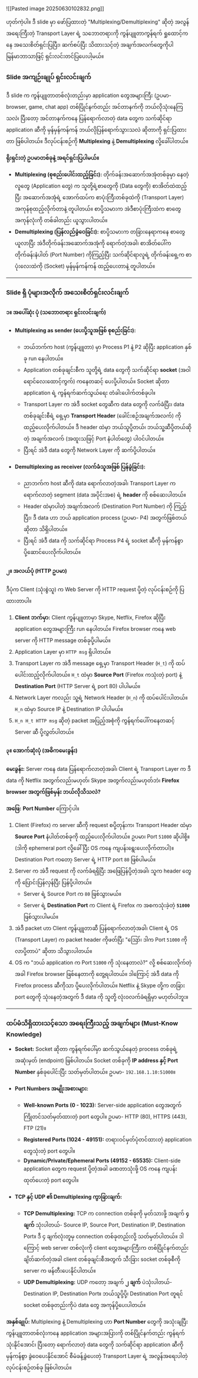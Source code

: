 ![[Pasted image 20250630102832.png]]

ဟုတ်ကဲ့ပါ။ ဒီ slide မှာ ဖော်ပြထားတဲ့ "Multiplexing/Demultiplexing" ဆိုတဲ့ အလွန်အရေးကြီးတဲ့ Transport Layer ရဲ့ သဘောတရားကို ကွန်ပျူတာကွန်ရက် ရှုထောင့်ကနေ အသေးစိတ်ရှင်းပြပြီး၊ ဆက်စပ်ပြီး သိထားသင့်တဲ့ အချက်အလက်တွေကိုပါ မြန်မာဘာသာဖြင့် ရှင်းလင်းတင်ပြပေးပါ့မယ်။

### **Slide အကျဉ်းချုပ် ရှင်းလင်းချက်**

ဒီ slide က ကွန်ပျူတာတစ်လုံးတည်းမှာ application တွေအများကြီး (ဥပမာ- browser, game, chat app) တစ်ပြိုင်နက်တည်း အင်တာနက်ကို ဘယ်လိုသုံးနေကြသလဲ၊ ပြီးတော့ အင်တာနက်ကနေ ပြန်ရောက်လာတဲ့ data တွေက သက်ဆိုင်ရာ application ဆီကို မှန်မှန်ကန်ကန် ဘယ်လိုပြန်ရောက်သွားသလဲ ဆိုတာကို ရှင်းပြထားတာ ဖြစ်ပါတယ်။ ဒီလုပ်ငန်းစဉ်ကို **Multiplexing** နဲ့ **Demultiplexing** လို့ခေါ်ပါတယ်။

**ရိုးရှင်းတဲ့ ဥပမာတစ်ခုနဲ့ အရင်ရှင်းပြပါမယ်။**

*   **Multiplexing (စုစည်းပေါင်းထည့်ခြင်း):** တိုက်ခန်းအဆောက်အအုံတစ်ခုမှာ နေတဲ့လူတွေ (Application တွေ) က သူတို့ရဲ့စာတွေကို (Data တွေကို) စာအိတ်ထဲထည့်ပြီး အဆောက်အအုံရဲ့ အောက်ထပ်က စာပုံးကြီးတစ်ခုထဲကို (Transport Layer) အကုန်စုထည့်လိုက်တာနဲ့ တူပါတယ်။ စာပို့သမားက အဲဒီစာပုံးကြီးထဲက စာတွေအကုန်လုံးကို တစ်ခါတည်း ယူသွားပါတယ်။
*   **Demultiplexing (ပြန်လည်ခွဲဝေခြင်း):** စာပို့သမားက တခြားနေရာကနေ စာတွေယူလာပြီး အဲဒီတိုက်ခန်းအဆောက်အအုံကို ရောက်တဲ့အခါ၊ စာအိတ်ပေါ်က တိုက်ခန်းနံပါတ် (Port Number) ကိုကြည့်ပြီး သက်ဆိုင်ရာလူရဲ့ တိုက်ခန်းရှေ့က စာပုံးလေးထဲကို (Socket) မှန်မှန်ကန်ကန် ထည့်ပေးတာနဲ့ တူပါတယ်။

---

### **Slide ရှိ ပုံများအလိုက် အသေးစိတ်ရှင်းလင်းချက်**

#### **၁။ အပေါ်ဆုံး ပုံ (သဘောတရား ရှင်းလင်းချက်)**

*   **Multiplexing as sender (ပေးပို့သူအဖြစ် စုစည်းခြင်း):**
    *   ဘယ်ဘက်က host (ကွန်ပျူတာ) မှာ Process P1 နဲ့ P2 ဆိုပြီး application နှစ်ခု run နေပါတယ်။
    *   Application တစ်ခုချင်းစီက သူတို့ရဲ့ data တွေကို သက်ဆိုင်ရာ **socket** (အဝါရောင်လေးထောင့်ကွက်) ကနေတဆင့် ပေးပို့ပါတယ်။ Socket ဆိုတာ application ရဲ့ ကွန်ရက်ဆက်သွယ်ရေး တံခါးပေါက်တစ်ခုပါ။
    *   Transport Layer က အဲဒီ socket တွေဆီက data တွေကို လက်ခံပြီး၊ data တစ်ခုချင်းစီရဲ့ ရှေ့မှာ **Transport Header** (ခေါင်းစဉ်အချက်အလက်) ကို ထည့်ပေးလိုက်ပါတယ်။ ဒီ header ထဲမှာ ဘယ်သူပို့တယ်၊ ဘယ်သူ့ဆီပို့တယ်ဆိုတဲ့ အချက်အလက် (အထူးသဖြင့် Port နံပါတ်တွေ) ပါဝင်ပါတယ်။
    *   ပြီးရင် အဲဒီ data တွေကို Network Layer ကို ဆက်ပို့ပါတယ်။

*   **Demultiplexing as receiver (လက်ခံသူအဖြစ် ပြန်ခွဲခြင်း):**
    *   ညာဘက်က host ဆီကို data ရောက်လာတဲ့အခါ၊ Transport Layer က ရောက်လာတဲ့ segment (data အပိုင်းအစ) ရဲ့ **header** ကို စစ်ဆေးပါတယ်။
    *   Header ထဲမှာပါတဲ့ အချက်အလက် (Destination Port Number) ကို ကြည့်ပြီး၊ ဒီ data ဟာ ဘယ် application process (ဥပမာ- P4) အတွက်ဖြစ်တယ်ဆိုတာ သိရှိပါတယ်။
    *   ပြီးရင် အဲဒီ data ကို သက်ဆိုင်ရာ Process P4 ရဲ့ socket ဆီကို မှန်ကန်စွာ ပို့ဆောင်ပေးလိုက်ပါတယ်။

#### **၂။ အလယ်ပုံ (HTTP ဥပမာ)**

ဒီပုံက Client (သုံးစွဲသူ) က Web Server ကို HTTP request ပို့တဲ့ လုပ်ငန်းစဉ်ကို ပြထားတာပါ။

1.  **Client ဘက်မှာ:** Client ကွန်ပျူတာမှာ Skype, Netflix, Firefox ဆိုပြီး application တွေအများကြီး run နေပါတယ်။ Firefox browser ကနေ web server ကို HTTP message တစ်ခုပို့ပါမယ်။
2.  Application Layer မှာ `HTTP msg` ရှိပါတယ်။
3.  Transport Layer က အဲဒီ message ရှေ့မှာ Transport Header (`H_t`) ကို ထပ်ပေါင်းထည့်လိုက်ပါတယ်။ `H_t` ထဲမှာ **Source Port** (Firefox ကသုံးတဲ့ port) နဲ့ **Destination Port** (HTTP Server ရဲ့ port 80) ပါပါမယ်။
4.  Network Layer ကလည်း သူ့ရဲ့ Network Header (`H_n`) ကို ထပ်ပေါင်းပါတယ်။ `H_n` ထဲမှာ Source IP နဲ့ Destination IP ပါပါမယ်။
5.  `H_n H_t HTTP msg` ဆိုတဲ့ packet အပြည့်အစုံကို ကွန်ရက်ပေါ်ကနေတဆင့် Server ဆီ ပို့လွှတ်ပါတယ်။

#### **၃။ အောက်ဆုံးပုံ (အဓိကမေးခွန်း)**

**မေးခွန်း:** Server ကနေ data ပြန်ရောက်လာတဲ့အခါ၊ Client ရဲ့ Transport Layer က ဒီ data ကို Netflix အတွက်လည်းမဟုတ်၊ Skype အတွက်လည်းမဟုတ်ဘဲ၊ **Firefox browser အတွက်ဖြစ်မှန်း ဘယ်လိုသိသလဲ?**

**အဖြေ:** **Port Number** ကြောင့်ပါ။

1.  Client (Firefox) က server ဆီကို request စပို့တုန်းက၊ Transport Header ထဲမှာ **Source Port** နံပါတ်တစ်ခုကို ထည့်ပေးလိုက်ပါတယ်။ ဥပမာ၊ Port `51000` ဆိုပါစို့။ (ဒါကို ephemeral port လို့ခေါ်ပြီး OS ကနေ ကျပန်းရွေးပေးလိုက်တာပါ)။ Destination Port ကတော့ Server ရဲ့ HTTP port `80` ဖြစ်ပါမယ်။
2.  Server က အဲဒီ request ကို လက်ခံရရှိပြီး အဖြေပြန်ပို့တဲ့အခါ၊ သူက header တွေကို ပြောင်းပြန်လှန်ပြီး ပြန်ပို့ပါတယ်။
    *   Server ရဲ့ Source Port က `80` ဖြစ်သွားမယ်။
    *   Server ရဲ့ **Destination Port** က Client ရဲ့ Firefox က အစကသုံးခဲ့တဲ့ **`51000`** ဖြစ်သွားပါမယ်။
3.  အဲဒီ packet ဟာ Client ကွန်ပျူတာဆီ ပြန်ရောက်လာတဲ့အခါ၊ Client ရဲ့ OS (Transport Layer) က packet header ကိုဖတ်ပြီး "ဪ၊ ဒါက Port `51000` ကို လာပို့တာပဲ" ဆိုတာ သိသွားပါတယ်။
4.  OS က "ဘယ် application က Port `51000` ကို သုံးနေတာလဲ?" လို့ စစ်ဆေးလိုက်တဲ့အခါ Firefox browser ဖြစ်နေတာကို တွေ့ရပါတယ်။ ဒါကြောင့် အဲဒီ data ကို Firefox process ဆီကိုသာ ပို့ပေးလိုက်ပါတယ်။ Netflix နဲ့ Skype တို့က တခြား port တွေကို သုံးနေတဲ့အတွက် ဒီ data ကို သူတို့ လုံးဝလက်ခံရရှိမှာ မဟုတ်ပါဘူး။

---

### **ထပ်မံသိရှိထားသင့်သော အရေးကြီးသည့် အချက်များ (Must-Know Knowledge)**

*   **Socket:** Socket ဆိုတာ ကွန်ရက်ပေါ်မှာ ဆက်သွယ်နေတဲ့ process တစ်ခုရဲ့ အဆုံးမှတ် (endpoint) ဖြစ်ပါတယ်။ Socket တစ်ခုကို **IP address နှင့် Port Number** နှစ်ခုပေါင်းပြီး သတ်မှတ်ပါတယ်။ ဥပမာ- `192.168.1.10:51000`။

*   **Port Numbers အမျိုးအစားများ:**
    *   **Well-known Ports (0 - 1023):** Server-side application တွေအတွက် ကြိုတင်သတ်မှတ်ထားတဲ့ port တွေပါ။ ဥပမာ- HTTP (80), HTTPS (443), FTP (21)။
    *   **Registered Ports (1024 - 49151):** တရားဝင်မှတ်ပုံတင်ထားတဲ့ application တွေသုံးတဲ့ port တွေပါ။
    *   **Dynamic/Private/Ephemeral Ports (49152 - 65535):** Client-side application တွေက request ပို့တဲ့အခါ ခဏတာသုံးဖို့ OS ကနေ ကျပန်းထုတ်ပေးတဲ့ port တွေပါ။

*   **TCP နှင့် UDP ၏ Demultiplexing ကွာခြားချက်:**
    *   **TCP Demultiplexing:** TCP က connection တစ်ခုကို မှတ်သားဖို့ အချက် **၄ ချက်** သုံးပါတယ်- Source IP, Source Port, Destination IP, Destination Port။ ဒီ ၄ ချက်လုံးတူမှ connection တစ်ခုတည်းလို့ သတ်မှတ်ပါတယ်။ ဒါကြောင့် web server တစ်လုံးကို client တွေအများကြီးက တစ်ပြိုင်နက်တည်း ချိတ်ဆက်တဲ့အခါ client တစ်ခုချင်းစီအတွက် သီးခြား socket တစ်ခုစီကို server က ဖန်တီးပေးနိုင်ပါတယ်။
    *   **UDP Demultiplexing:** UDP ကတော့ အချက် **၂ ချက်** ပဲသုံးပါတယ်- Destination IP, Destination Port။ ဘယ်သူပို့ပို့၊ Destination Port တူရင် socket တစ်ခုတည်းကိုပဲ data တွေ အကုန်ပို့ပေးပါတယ်။

**အနှစ်ချုပ်:** Multiplexing နဲ့ Demultiplexing ဟာ **Port Number** တွေကို အသုံးချပြီး ကွန်ပျူတာတစ်လုံးကနေ application အများအပြားကို တစ်ပြိုင်နက်တည်း ကွန်ရက်သုံးနိုင်အောင်၊ ပြီးတော့ ရောက်လာတဲ့ data တွေကို သက်ဆိုင်ရာ application ဆီကို မှန်ကန်စွာ ခွဲဝေပေးနိုင်အောင် စီမံခန့်ခွဲပေးတဲ့ Transport Layer ရဲ့ အလွန်အရေးပါတဲ့ လုပ်ငန်းစဉ်တစ်ခု ဖြစ်ပါတယ်။